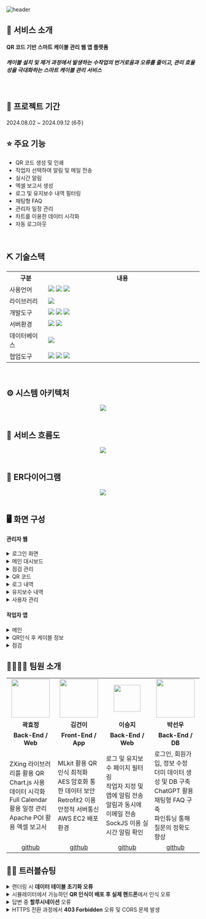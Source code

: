 ![header](https://capsule-render.vercel.app/api?type=waving&color=auto&height=150&section=header&text=Qrancae&fontSize=50)


## 👀 서비스 소개
#### QR 코드 기반 스마트 케이블 관리 웹 앱 플랫폼
##### 케이블 설치 및 제거 과정에서 발생하는 수작업의 번거로움과 오류를 줄이고, 관리 효율성을 극대화하는 스마트 케이블 관리 서비스
<br>

## 📅 프로젝트 기간
2024.08.02 ~ 2024.09.12 (6주)
<br>

## ⭐ 주요 기능
* QR 코드 생성 및 인쇄
* 작업자 선택하여 알림 및 메일 전송
* 실시간 알림
* 엑셀 보고서 생성
* 로그 및 유지보수 내역 필터링
* 채팅형 FAQ
* 관리자 일정 관리
* 차트를 이용한 데이터 시각화
* 자동 로그아웃
<br>

## ⛏ 기술스택
<table align="center" style="width: 100%;">
    <tr>
        <th style="width: 20%;">구분</th>
        <th style="width: 80%;">내용</th>
    </tr>
    <tr>
        <td>사용언어</td>
        <td style="text-align: left;">
            <img src="https://img.shields.io/badge/Java-007396?style=for-the-badge&logo=java&logoColor=white"/>
            <img src="https://img.shields.io/badge/JavaScript-F7DF1E?style=for-the-badge&logo=JavaScript&logoColor=white"/>
            <img src="https://img.shields.io/badge/MySQL-4479A1?style=for-the-badge&logo=MySQL&logoColor=white"/> 
        </td>
    </tr>
    <tr>
        <td>라이브러리</td>
        <td style="text-align: left;">
          <img src="https://img.shields.io/badge/React-61DAFB?style=for-the-badge&logo=React&logoColor=black">
        </td>
    </tr>
    <tr>
        <td>개발도구</td>
        <td style="text-align: left;">
            <img src="https://img.shields.io/badge/Android-3DDC84?style=for-the-badge&logo=Android&logoColor=white"/>
            <img src="https://img.shields.io/badge/Eclipse-2C2255?style=for-the-badge&logo=Eclipse&logoColor=white"/> 
            <img src="https://img.shields.io/badge/VSCode-007ACC?style=for-the-badge&logo=VisualStudioCode&logoColor=white"/>
        </td>
    </tr>
    <tr>
        <td>서버환경</td>
        <td style="text-align: left;">
            <img src="https://img.shields.io/badge/Apache Tomcat-D22128?style=for-the-badge&logo=Apache Tomcat&logoColor=white"/>
            <img src="https://img.shields.io/badge/AWS EC2-FF9900?style=for-the-badge&logo=Amazon EC2&logoColor=white">
        </td>
    </tr>
    <tr>
        <td>데이터베이스</td>
        <td style="text-align: left;">
            <img src="https://img.shields.io/badge/MySQL-4479A1?style=for-the-badge&logo=MySQL&logoColor=white"/> 
        </td>
    </tr>
    <tr>
        <td>협업도구</td>
        <td style="text-align: left;">
            <img src="https://img.shields.io/badge/Git-F05032?style=for-the-badge&logo=Git&logoColor=white"/>
            <img src="https://img.shields.io/badge/GitHub-181717?style=for-the-badge&logo=GitHub&logoColor=white"/>
            <img src="https://img.shields.io/badge/Figma-F24E1E?style=for-the-badge&logo=Figma&logoColor=white"/>
        </td>
    </tr>
</table>
<br>

## ⚙ 시스템 아키텍처
<div align="center">
<img src="https://github.com/user-attachments/assets/aa1c6c42-39c8-48f1-ab0d-8dae935944ab"/>
</div>
<br>

## 📌 서비스 흐름도
<div align="center">
<img src="https://github.com/user-attachments/assets/12d54303-7227-4a41-92d0-4ed7bb3c7e01"/>
</div>
<br>

## 📌 ER다이어그램
<div align="center">
<img src="https://github.com/user-attachments/assets/a4a99a9f-81f6-41d3-a4a6-1bf4f12a0fe5"/>
</div>
<br>

## 🖥 화면 구성
#### 관리자 웹
<details><summary>로그인 화면</summary><div align="center">
<img width=650 src="https://github.com/user-attachments/assets/ca1d7259-28a2-45aa-928b-2e246a30609f"/>
</div></details>
<details><summary>메인 대시보드</summary><div align="center">
<img width=650 src="https://github.com/user-attachments/assets/4a14b5ec-bc3a-490d-ad1f-d89f8334cd78"/>
<img width=650 src="https://github.com/user-attachments/assets/614e955c-9704-47d4-9ffb-906ae803ee5a"/>
</div></details>
<details><summary>점검 관리</summary><div align="center">
<img width=650 src="https://github.com/user-attachments/assets/bbd90be7-7bf6-465f-820c-5a482dd281b5"/>
<img width=650 src="https://github.com/user-attachments/assets/e99dc230-165f-4fca-b32c-c3449498f7a8"/>
<img width=650 src="https://github.com/user-attachments/assets/e038e0d8-10ed-4232-918e-55230c4d8dc0"/>
<img width=650 src="https://github.com/user-attachments/assets/144c2d50-7ad5-4be1-920b-6022554d5cd2"/>
</div></details>
<details><summary>QR 코드</summary><div align="center">
<img width=650 src="https://github.com/user-attachments/assets/4d8b627e-b252-4c64-bc60-abd0b5a63e50"/>
    <img width=650 src="https://github.com/user-attachments/assets/0311c2b0-6ea4-4264-8d25-6e3882e5f565"/>
    <img width=650 src="https://github.com/user-attachments/assets/4b991fd6-9703-465d-8210-5130f1f3fa51"/>
     <img width=650 src="https://github.com/user-attachments/assets/3a9addf3-d26e-4616-8f88-8b20268ee49d"/>
</div></details>
<details><summary>로그 내역</summary><div align="center">
<img width=650 src="https://github.com/user-attachments/assets/40bf1b63-1a05-4b05-af27-4d243daad103"/>
</div></details>
<details><summary>유지보수 내역</summary><div align="center">
<img width=650 src="https://github.com/user-attachments/assets/ff38981a-507f-467c-82c4-dc23bcaf7eac"/>
</div></details>
<details><summary>사용자 관리</summary><div align="center">
<img width=650 src="https://github.com/user-attachments/assets/1cfd79dc-5af0-43d3-b451-d15b97b5aae2"/>
    <img width=650 src="https://github.com/user-attachments/assets/bd2dc8bb-f5d4-4df2-85d1-cbc61f6b20e5"/>
    <img width=650 src="https://github.com/user-attachments/assets/8ee5138d-f55d-4a62-ad4e-ce8e6f76af1d"/>
     <img width=650 src="https://github.com/user-attachments/assets/fb5e8ed9-c326-41e6-b5d7-a909de7951e6"/>
</div></details>

#### 작업자 앱
<details><summary>메인</summary><div align="center">
<img width=650 src="https://github.com/user-attachments/assets/44ae0ba1-04be-455f-ac41-34e0c9407edd"/>
</div></details>
<details><summary>QR인식 후 케이블 정보</summary><div align="center">
<img width=650 src="https://github.com/user-attachments/assets/28ad23e0-fc6d-4ff5-a189-f26d49a63120"/>
</div></details>
<details><summary>점검</summary><div align="center">
<img width=650 src="https://github.com/user-attachments/assets/f7bb3e8a-3593-4e58-a35a-8f182940757e"/>
</div></details>

## 👨‍👩‍👦‍👦 팀원 소개
<table align="center" style="width: 100%; table-layout: fixed;">
  <tr>
    <td align="center" style="width: 25%;"><img src="https://github.com/user-attachments/assets/ed5a2d90-5de1-4f4b-bc7a-33219051e9b0" width="100" height="100"/></td>
    <td align="center" style="width: 25%;"><img src="https://github.com/user-attachments/assets/34dd62d7-d775-47b6-a8fa-fc8947db8cf9" width="100" height="100"/></td>
    <td align="center" style="width: 25%;"><img src="https://github.com/user-attachments/assets/db769a31-63c9-4dc8-8a39-3a815dbba19b" width="70" height="70"/></td>
    <td align="center" style="width: 25%;"><img src="https://github.com/user-attachments/assets/09c7a121-e80e-401f-b864-0424adc06327" width="100" height="100"/></td>
  </tr>
  <tr>
    <td align="center"><strong>곽효정</strong></td>
    <td align="center"><strong>김건이</strong></td>
    <td align="center"><strong>이승지</strong></td>
    <td align="center"><strong>박선우</strong></td>
  </tr>
  <tr>
    <td align="center"><b>Back-End / Web</b></td>
    <td align="center"><b>Front-End / App</b></td>
    <td align="center"><b>Back-End / Web</b></td>
    <td align="center"><b>Back-End / DB</b></td>
  </tr>
  <tr>
    <td align="left">
      ZXing 라이브러리를 활용 QR<br>
      Chart.js 사용 데이터 시각화<br>
      Full Calendar 활용 일정 관리<br>
      Apache POI 활용 엑셀 보고서
    </td>
    <td align="left">
      MLkit 활용 QR 인식 최적화<br />
      AES 암호화 통한 데이터 보안<br />
      Retrofit2 이용 안정적 서버통신<br />
      AWS EC2 배포 환경
    </td>
    <td align="left">
      로그 및 유지보수 페이지 필터링<br />
      작업자 지정 및 앱에 알림 전송<br />
      알림과 동시에 이메일 전송<br />
      SockJS 이용 실시간 알림 확인<br />
    </td>
    <td align="left">
      로그인, 회원가입, 정보 수정<br />
      더미 데이터 생성 및 DB 구축<br />
      ChatGPT 활용 채팅형 FAQ 구축<br />
      파인튜닝 통해 질문의 정확도 향상
    </td>
  </tr>
  <tr>
    <td align="center"><a href="https://github.com/hyoj1201" target='_blank'>github</a></td>
    <td align="center"><a href="https://github.com/kimkeonlee" target='_blank'>github</a></td>
    <td align="center"><a href="https://github.com/LeeSeungJi27" target='_blank'>github</a></td>
    <td align="center"><a href="https://github.com/17season" target='_blank'>github</a></td>
  </tr>
</table>

## 🤾‍♂️ 트러블슈팅
<details>
    <summary>
        랜더링 시 <b>데이터 테이블 초기화 오류</b>
    </summary>
    <div align="center">
        <img width=650 src="https://github.com/user-attachments/assets/4057ec07-56af-4a8c-ad2c-39b28523772c"/><br>
        필터 적용 시에만 <b>테이블을 초기화</b>하여 해결
    </div>
</details>
<details>
    <summary>
        시뮬레이터에서 가능하던 <b>QR 인식이 배포 후 실제 핸드폰</b>에서 인식 오류
    </summary>
    <div align="center">
        <img width=650 src="https://github.com/user-attachments/assets/6f2a1399-9ace-40af-89fb-99b4d9e0279a"/><br>
        <b>정확한 영역을 지정</b>해서 인식을 높임
    </div>
</details>
<details>
    <summary>
        답변 중 <b>할루시네이션</b> 오류
    </summary>
    <div align="center">
        <img width=650 src="https://github.com/user-attachments/assets/1cf125c4-14b0-405f-aa26-c49c74b220e0"/><br>
        프롬프트 엔지니어링을 위해<b>더 정확한 응답 생성</b>
    </div>
</details>
<details>
    <summary>
        HTTPS 전환 과정에서 <b>403 Forbidden</b> 오류 및 CORS 문제 발생
    </summary>
    <div align="center">
        <img width=650 src="https://github.com/user-attachments/assets/c77ba2fe-edb3-4388-9d8e-8fb73d709b69"/><br>
        CORS 설정을 <b>구체적</b>으로 지정<br>
        <b>백엔드</b> -> @CrossOrigin 수정, <b>Nginx</b> -> CORS 추가
    </div>
</details>
